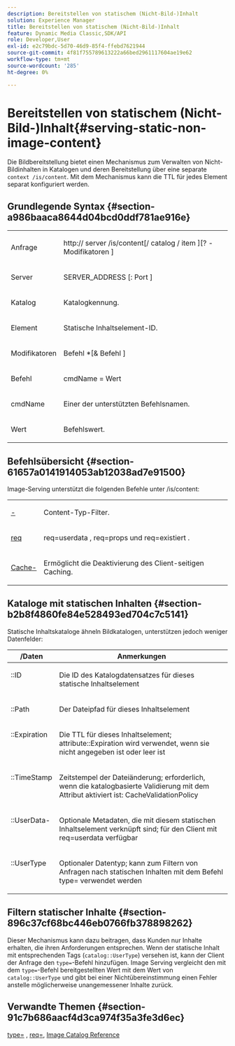 ```yaml
---
description: Bereitstellen von statischem (Nicht-Bild-)Inhalt
solution: Experience Manager
title: Bereitstellen von statischem (Nicht-Bild-)Inhalt
feature: Dynamic Media Classic,SDK/API
role: Developer,User
exl-id: e2c79bdc-5d70-46d9-85f4-ffebd7621944
source-git-commit: 4f81f755789613222a66bed2961117604ae19e62
workflow-type: tm+mt
source-wordcount: '285'
ht-degree: 0%

---
```


# Bereitstellen von statischem (Nicht-Bild-)Inhalt{#serving-static-non-image-content}

Die Bildbereitstellung bietet einen Mechanismus zum Verwalten von Nicht-Bildinhalten in Katalogen und deren Bereitstellung über eine separate `context /is/content`. Mit dem Mechanismus kann die TTL für jedes Element separat konfiguriert werden.

## Grundlegende Syntax {#section-a986baaca8644d04bcd0ddf781ae916e}

<table id="simpletable_4A6249F0C40747339524323EB0831CE4"> 
 <tr class="strow"> 
  <td class="stentry"> <p> <span class="codeph"> <span class="varname"> Anfrage </span> </span> </p> </td> 
  <td class="stentry"> <p> <span class="codeph"> http:// <span class="varname"> server </span>/is/content[/ <span class="varname"> catalog </span>/ <span class="varname"> item </span>][? <span class="varname">-Modifikatoren </span>] </span> </p> </td> 
 </tr> 
 <tr class="strow"> 
  <td class="stentry"> <p> <span class="codeph"> <span class="varname"> Server </span> </span> </p> </td> 
  <td class="stentry"> <p> <span class="codeph"> <span class="varname"> SERVER_ADDRESS </span>[: <span class="varname"> Port </span>] </span> </p> </td> 
 </tr> 
 <tr class="strow"> 
  <td class="stentry"> <p> <span class="codeph"> <span class="varname"> Katalog </span> </span> </p> </td> 
  <td class="stentry"> <p>Katalogkennung. </p> </td> 
 </tr> 
 <tr class="strow"> 
  <td class="stentry"> <p> <span class="codeph"> <span class="varname"> Element </span> </span> </p> </td> 
  <td class="stentry"> <p>Statische Inhaltselement-ID. </p> </td> 
 </tr> 
 <tr class="strow"> 
  <td class="stentry"> <p> <span class="codeph"> <span class="varname"> Modifikatoren </span> </span> </p> </td> 
  <td class="stentry"> <p> <span class="codeph"> <span class="varname"> Befehl </span>*[&amp; <span class="varname"> Befehl </span>] </span> </p> </td> 
 </tr> 
 <tr class="strow"> 
  <td class="stentry"> <p> <span class="codeph"> <span class="varname"> Befehl </span> </span> </p> </td> 
  <td class="stentry"> <p> <span class="codeph"> <span class="varname"> cmdName </span>= <span class="varname"> Wert </span> </span> </p> </td> 
 </tr> 
 <tr class="strow"> 
  <td class="stentry"> <p> <span class="codeph"> <span class="varname"> cmdName </span> </span> </p> </td> 
  <td class="stentry"> <p>Einer der unterstützten Befehlsnamen. </p> </td> 
 </tr> 
 <tr class="strow"> 
  <td class="stentry"> <p> <span class="codeph"> <span class="varname"> Wert </span> </span> </p> </td> 
  <td class="stentry"> <p>Befehlswert. </p> </td> 
 </tr> 
</table>

## Befehlsübersicht {#section-61657a0141914053ab12038ad7e91500}

Image-Serving unterstützt die folgenden Befehle unter /is/content:

<table id="simpletable_1D96BA1AB5394B3C9B91D46617AFC0FA"> 
 <tr class="strow"> 
  <td class="stentry"> <a href="../../../../../is-api/http-ref/image-serving-api-ref/c-http-protocol-reference/c-command-reference/r-type.md#reference-89094fd1c50c444eb082cd266769cccb" type="reference" format="dita" scope="local">-</a> </td> 
  <td class="stentry"> <p>Content-Typ-Filter. </p> </td> 
 </tr> 
 <tr class="strow"> 
  <td class="stentry"> <a href="../../../../../is-api/http-ref/image-serving-api-ref/c-http-protocol-reference/c-command-reference/r-req/r-req.md#reference-907cdb4a97034db7ad94695f25552e76" type="reference" format="dita" scope="local"> req </a> </td> 
  <td class="stentry"> <p> <span class="codeph"> req=userdata </span>, <span class="codeph"> req=props </span> und <span class="codeph"> req=existiert </span>. </p> </td> 
 </tr> 
 <tr class="strow"> 
  <td class="stentry"> <a href="../../../../../is-api/http-ref/image-serving-api-ref/c-http-protocol-reference/c-command-reference/r-is-http-cache.md#reference-168189bee4ce4d1189d427891f22be2e" type="reference" format="dita" scope="local"> Cache-</a> </td> 
  <td class="stentry"> <p>Ermöglicht die Deaktivierung des Client-seitigen Caching. </p> </td> 
 </tr> 
</table>

## Kataloge mit statischen Inhalten {#section-b2b8f4860fe84e528493ed704c7c5141}

Statische Inhaltskataloge ähneln Bildkatalogen, unterstützen jedoch weniger Datenfelder:

<table id="table_3B111EC3AA1044FB9B659FD54BADDC39"> 
 <thead> 
  <tr> 
   <th class="entry"> <b>/Daten</b> </th> 
   <th class="entry"> <b> Anmerkungen</b> </th> 
  </tr> 
 </thead>
 <tbody> 
  <tr valign="top"> 
   <td> <p> <span class="codeph">::ID </span> </p> </td> 
   <td> <p> Die ID des Katalogdatensatzes für dieses statische Inhaltselement </p> </td> 
  </tr> 
  <tr valign="top"> 
   <td> <p> <span class="codeph">::Path </span> </p> </td> 
   <td> <p> Der Dateipfad für dieses Inhaltselement </p> </td> 
  </tr> 
  <tr valign="top"> 
   <td> <p> <span class="codeph">::Expiration </span> </p> </td> 
   <td> <p> Die TTL für dieses Inhaltselement; attribute::Expiration wird verwendet, wenn sie nicht angegeben ist oder leer ist </p> </td> 
  </tr> 
  <tr valign="top"> 
   <td> <p> <span class="codeph">::TimeStamp </span> </p> </td> 
   <td> <p> Zeitstempel der Dateiänderung; erforderlich, wenn die katalogbasierte Validierung mit dem Attribut aktiviert ist: CacheValidationPolicy </p> </td> 
  </tr> 
  <tr valign="top"> 
   <td> <p> <span class="codeph">::UserData-</span> </p> </td> 
   <td> <p> Optionale Metadaten, die mit diesem statischen Inhaltselement verknüpft sind; für den Client mit req=userdata verfügbar </p> </td> 
  </tr> 
  <tr valign="top"> 
   <td> <p> <span class="codeph">::UserType </span> </p> </td> 
   <td> <p> Optionaler Datentyp; kann zum Filtern von Anfragen nach statischen Inhalten mit dem Befehl type= verwendet werden </p> </td> 
  </tr> 
 </tbody> 
</table>

## Filtern statischer Inhalte {#section-896c37cf68bc446eb0766fb378898262}

Dieser Mechanismus kann dazu beitragen, dass Kunden nur Inhalte erhalten, die ihren Anforderungen entsprechen. Wenn der statische Inhalt mit entsprechenden Tags (`catalog::UserType`) versehen ist, kann der Client der Anfrage den `type=`-Befehl hinzufügen. Image Serving vergleicht den mit dem `type=`-Befehl bereitgestellten Wert mit dem Wert von `catalog::UserType` und gibt bei einer Nichtübereinstimmung einen Fehler anstelle möglicherweise unangemessener Inhalte zurück.

## Verwandte Themen {#section-91c7b686aacf4d3ca974f35a3fe3d6ec}

[type=](../../../../../is-api/http-ref/image-serving-api-ref/c-http-protocol-reference/c-command-reference/r-type.md#reference-89094fd1c50c444eb082cd266769cccb) , [req=](../../../../../is-api/http-ref/image-serving-api-ref/c-http-protocol-reference/c-command-reference/r-req/r-req.md#reference-907cdb4a97034db7ad94695f25552e76), [Image Catalog Reference](../../../../../is-api/image-catalog/image-serving-api-ref/c-image-catalog-reference/c-overview/c-overview.md#concept-9ce2b6a133de45f783e95cabc5810ac3)
